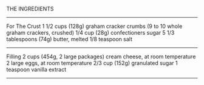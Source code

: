 THE INGREDIENTS
______

For The Crust 
1 1/2 cups (128g) graham cracker crumbs (9 to 10 whole graham crackers, crushed) 
1/4 cup (28g) confectioners sugar
5 1/3 tablespoons (74g) butter, melted
1/8 teaspoon salt

_________________________

Filling 
2 cups (454g, 2 large packages) cream cheese, at room temperature
2 large eggs, at room temperature
2/3 cup (152g) granulated sugar
1 teaspoon vanilla extract

__________

